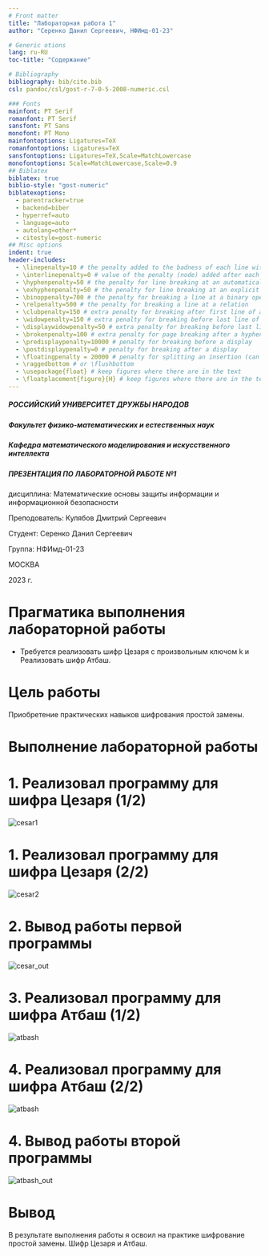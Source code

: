 ```yaml
---
# Front matter
title: "Лабораторная работа 1"
author: "Серенко Данил Сергеевич, НФИмд-01-23"

# Generic otions
lang: ru-RU
toc-title: "Содержание"

# Bibliography
bibliography: bib/cite.bib
csl: pandoc/csl/gost-r-7-0-5-2008-numeric.csl

### Fonts
mainfont: PT Serif
romanfont: PT Serif
sansfont: PT Sans
monofont: PT Mono
mainfontoptions: Ligatures=TeX
romanfontoptions: Ligatures=TeX
sansfontoptions: Ligatures=TeX,Scale=MatchLowercase
monofontoptions: Scale=MatchLowercase,Scale=0.9
## Biblatex
biblatex: true
biblio-style: "gost-numeric"
biblatexoptions:
  - parentracker=true
  - backend=biber
  - hyperref=auto
  - language=auto
  - autolang=other*
  - citestyle=gost-numeric
## Misc options
indent: true
header-includes:
  - \linepenalty=10 # the penalty added to the badness of each line within a paragraph (no associated penalty node) Increasing the value makes tex try to have fewer lines in the paragraph.
  - \interlinepenalty=0 # value of the penalty (node) added after each line of a paragraph.
  - \hyphenpenalty=50 # the penalty for line breaking at an automatically inserted hyphen
  - \exhyphenpenalty=50 # the penalty for line breaking at an explicit hyphen
  - \binoppenalty=700 # the penalty for breaking a line at a binary operator
  - \relpenalty=500 # the penalty for breaking a line at a relation
  - \clubpenalty=150 # extra penalty for breaking after first line of a paragraph
  - \widowpenalty=150 # extra penalty for breaking before last line of a paragraph
  - \displaywidowpenalty=50 # extra penalty for breaking before last line before a display math
  - \brokenpenalty=100 # extra penalty for page breaking after a hyphenated line
  - \predisplaypenalty=10000 # penalty for breaking before a display
  - \postdisplaypenalty=0 # penalty for breaking after a display
  - \floatingpenalty = 20000 # penalty for splitting an insertion (can only be split footnote in standard LaTeX)
  - \raggedbottom # or \flushbottom
  - \usepackage{float} # keep figures where there are in the text
  - \floatplacement{figure}{H} # keep figures where there are in the text
---
```


##### РОССИЙСКИЙ УНИВЕРСИТЕТ ДРУЖБЫ НАРОДОВ
##### Факультет физико-математических и естественных наук  
##### Кафедра математического моделирования и искусственного интеллекта 
##### ПРЕЗЕНТАЦИЯ ПО ЛАБОРАТОРНОЙ РАБОТЕ №1

дисциплина: Математические основы защиты информации и информационной безопасности

Преподователь: Кулябов Дмитрий Сергеевич

Cтудент: Серенко Данил Сергеевич

Группа: НФИмд-01-23

МОСКВА

2023 г.

# **Прагматика выполнения лабораторной работы**

- Требуется реализовать шифр Цезаря с произвольным ключом k и Реализовать шифр Атбаш.

# **Цель работы**

Приобретение практических навыков шифрования простой замены.

# **Выполнение лабораторной работы**

# 1. Реализовал программу для шифра Цезаря (1/2)
![cesar1](images/img1.jpg)

# 1. Реализовал программу для шифра Цезаря (2/2)
![cesar2](images/img2.jpg)

# 2. Вывод работы первой программы
![cesar_out](images/img5.jpg)

# 3. Реализовал программу для шифра Атбаш (1/2)
![atbash](images/img3.jpg)

# 4. Реализовал программу для шифра Атбаш (2/2)
![atbash](images/img4.jpg)

# 4. Вывод работы второй программы
![atbash_out](images/img6.jpg)


# Вывод
В результате выполнения работы я освоил на практике шифрование простой замены. Шифр Цезаря и Атбаш.
